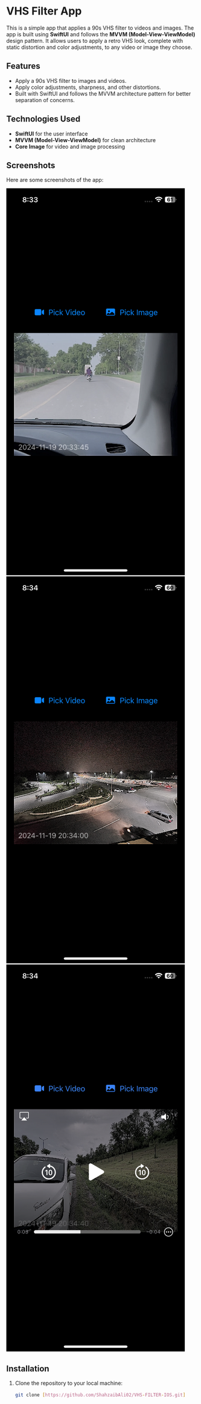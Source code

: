 # VHS Filter App

This is a simple app that applies a 90s VHS filter to videos and images. The app is built using **SwiftUI** and follows the **MVVM (Model-View-ViewModel)** design pattern. It allows users to apply a retro VHS look, complete with static distortion and color adjustments, to any video or image they choose.

## Features
- Apply a 90s VHS filter to images and videos.
- Apply color adjustments, sharpness, and other distortions.
- Built with SwiftUI and follows the MVVM architecture pattern for better separation of concerns.

## Technologies Used
- **SwiftUI** for the user interface
- **MVVM (Model-View-ViewModel)** for clean architecture
- **Core Image** for video and image processing

## Screenshots

Here are some screenshots of the app:

![Screenshot 1](IMG_0588.PNG)
![Screenshot 2](IMG_0589.PNG)
![Screenshot 3](IMG_0590.PNG)

## Installation

1. Clone the repository to your local machine:
   ```bash
   git clone [https://github.com/ShahzaibAli02/VHS-FILTER-IOS.git]

